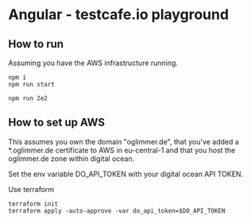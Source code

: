 # Angular - testcafe.io playground

## How to run

Assuming you have the AWS infrastructure running.

```
npm i
npm run start

npm run 2e2
```

## How to set up AWS

This assumes you own the domain "oglimmer.de", that you've added a *.oglimmer.de certificate to AWS in eu-central-1 and that you host the oglimmer.de zone within digital ocean.

Set the env variable DO_API_TOKEN with your digital ocean API TOKEN.

Use terraform

```
terraform init
terraform apply -auto-approve -var do_api_token=$DO_API_TOKEN
```
